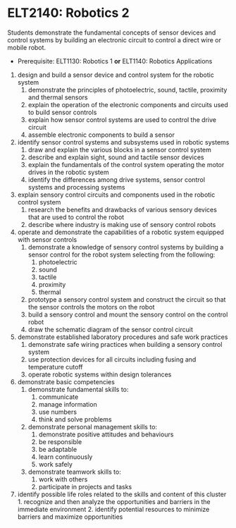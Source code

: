 # ELT2140: Robotics 2

Students demonstrate the fundamental concepts of sensor devices and control systems by building an electronic circuit to control a direct wire or mobile robot.

* Prerequisite: ELT1130: Robotics 1 **or** ELT1140: Robotics Applications

1. design and build a sensor device and control system for the robotic system
    1. demonstrate the principles of photoelectric, sound, tactile, proximity and thermal sensors
    2. explain the operation of the electronic components and circuits used to build sensor controls
    3. explain how sensor control systems are used to control the drive circuit
    4. assemble electronic components to build a sensor
2. identify sensor control systems and subsystems used in robotic systems
    1. draw and explain the various blocks in a sensor control system
    2. describe and explain sight, sound and tactile sensor devices
    3. explain the fundamentals of the control system operating the motor drives in the robotic system
    4. identify the differences among drive systems, sensor control systems and processing systems
3. explain sensory control circuits and components used in the robotic control system
    1. research the benefits and drawbacks of various sensory devices that are used to control the robot
    2. describe where industry is making use of sensory control robots
4. operate and demonstrate the capabilities of a robotic system equipped with sensor controls
    1. demonstrate a knowledge of sensory control systems by building a sensor control for the robot system selecting from the following:
        1. photoelectric
        2. sound
        3. tactile
        4. proximity
        5. thermal
    2. prototype a sensory control system and construct the circuit so that the sensor controls the motors on the robot
    3. build a sensory control and mount the sensory control on the control robot
    4. draw the schematic diagram of the sensor control circuit
5. demonstrate established laboratory procedures and safe work practices
    1. demonstrate safe wiring practices when building a sensory control system
    2. use protection devices for all circuits including fusing and temperature cutoff
    3. operate robotic systems within design tolerances
6. demonstrate basic competencies
    1. demonstrate fundamental skills to:
        1. communicate
        2. manage information
        3. use numbers
        4. think and solve problems
    2. demonstrate personal management skills to:
        1. demonstrate positive attitudes and behaviours
        2. be responsible
        3. be adaptable
        4. learn continuously
        5. work safely
    3. demonstrate teamwork skills to:
        1. work with others
        2. participate in projects and tasks
7. identify possible life roles related to the skills and content of this cluster
        1. recognize and then analyze the opportunities and barriers in the immediate environment
        2. identify potential resources to minimize barriers and maximize opportunities
